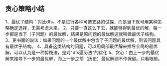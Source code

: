 ## 贪心策略小结
1、最优子结构：对比dfs，不是进行各种可选支路的试探，而是当下就可用某种策略确定选择，无需考虑未来。
2、只要一直这么下去，就能够得到最优的解，每一步都是当下（子问题）的最优解，结果是原问题的最优解这就叫做最优子结构。
3、更书面的说法：如果问题的一个最优解中包含了子问题的最优解，则该问题具有最优子结构。
4、具备这类结构的问题，可以用局部最优解来推导全局的最优解，可以认为是一种剪枝法，是对"dfs遍历法"的优化
5、贪心：由上一步的最优解来推导下一步的最优解，而上一步之前（历史）最优解则不作保留。只看眼前。